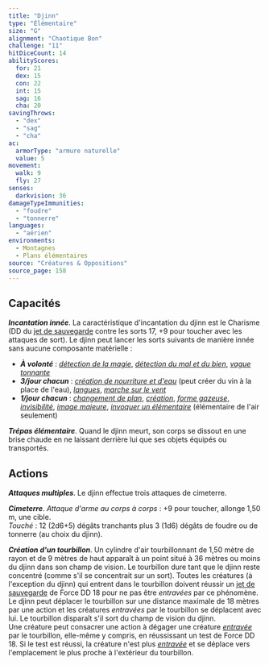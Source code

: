 ```yaml
---
title: "Djinn"
type: "Élémentaire"
size: "G"
alignment: "Chaotique Bon"
challenge: "11"
hitDiceCount: 14
abilityScores:
  for: 21
  dex: 15
  con: 22
  int: 15
  sag: 16
  cha: 20
savingThrows:
  - "dex"
  - "sag"
  - "cha"
ac:
  armorType: "armure naturelle"
  value: 5
movement:
  walk: 9
  fly: 27
senses:
  darkvision: 36
damageTypeImmunities:
  - "foudre"
  - "tonnerre"
languages:
  - "aérien"
environments:
  - Montagnes
  - Plans élémentaires
source: "Créatures & Oppositions"
source_page: 158
---
```

## Capacités
_**Incantation innée**_. La caractéristique d'incantation du djinn est le Charisme (DD du [jet de sauvegarde](/utiliser-les-caracteristiques/#jets-de-sauvegarde) contre les sorts 17, +9 pour toucher avec les attaques de sort). Le djinn peut lancer les sorts suivants de manière innée sans aucune composante matérielle :
* _**À volonté**_ : [_détection de la magie_](/grimoire/detection-de-la-magie/), [_détection du mal et du bien_](/grimoire/detection-du-mal-et-du-bien/), [_vague tonnante_](/grimoire/vague-tonnante/)
* _**3/jour chacun**_ : [_création de nourriture et d'eau_](/grimoire/creation-de-nourriture-et-d-eau/) (peut créer du vin à la place de l'eau), [_langues_](/grimoire/langues/), [_marche sur le vent_](/grimoire/marche-sur-le-vent/)
* _**1/jour chacun**_ : [_changement de plan_](/grimoire/changement-de-plan/), [_création_](/grimoire/creation/), [_forme gazeuse_](/grimoire/forme-gazeuse/), [_invisibilité_](/grimoire/invisibilite/), [_image majeure_](/grimoire/image-majeure/), [_invoquer un élémentaire_](/grimoire/invoquer-un-elementaire/) (élémentaire de l'air seulement)

_**Trépas élémentaire**_. Quand le djinn meurt, son corps se dissout en une brise chaude en ne laissant derrière lui que ses objets équipés ou transportés.

## Actions
_**Attaques multiples**_. Le djinn effectue trois attaques de cimeterre.

_**Cimeterre**_. _Attaque d'arme au corps à corps_ : +9 pour toucher, allonge 1,50 m, une cible.  
_Touché_ : 12 (2d6+5) dégâts tranchants plus 3 (1d6) dégâts de foudre ou de tonnerre (au choix du djinn).

_**Création d'un tourbillon**_. Un cylindre d'air tourbillonnant de 1,50 mètre de rayon et de 9 mètres de haut apparaît à un point situé à 36 mètres ou moins du djinn dans son champ de vision. Le tourbillon dure tant que le djinn reste concentré (comme s'il se concentrait sur un sort). Toutes les créatures (à l'exception du djinn) qui entrent dans le tourbillon doivent réussir un [jet de sauvegarde](/utiliser-les-caracteristiques/#jets-de-sauvegarde) de Force DD 18 pour ne pas être _entravées_ par ce phénomène. Le djinn peut déplacer le tourbillon sur une distance maximale de 18 mètres par une action et les créatures _entravées_ par le tourbillon se déplacent avec lui. Le tourbillon disparaît s'il sort du champ de vision du djinn.  
Une créature peut consacrer une action à dégager une créature [_entravée_](/gerer-la-sante-du-personnage/#entrave) par le tourbillon, elle-même y compris, en réussissant un test de Force DD 18. Si le test est réussi, la créature n'est plus [_entravée_](/gerer-la-sante-du-personnage/#entrave) et se déplace vers l'emplacement le plus proche à l'extérieur du tourbillon.
